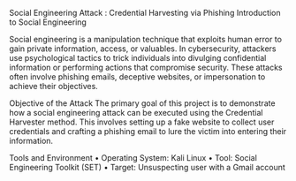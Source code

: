 Social Engineering Attack : Credential Harvesting via Phishing Introduction to Social Engineering

Social engineering is a manipulation technique that exploits human error to gain private information, access, or valuables. In cybersecurity, attackers use psychological tactics to trick individuals into divulging confidential information or performing actions that compromise security. These attacks often involve phishing emails, deceptive websites, or impersonation to achieve their objectives. 

 
 Objective of the Attack
The primary goal of this project is to demonstrate how a social engineering attack can be executed using the Credential Harvester method. This involves setting up a fake website to collect user credentials and crafting a phishing email to lure the victim into entering their information.

 
 Tools and Environment
•	Operating System: Kali Linux
•	Tool: Social Engineering Toolkit (SET)
•	Target: Unsuspecting user with a Gmail account
